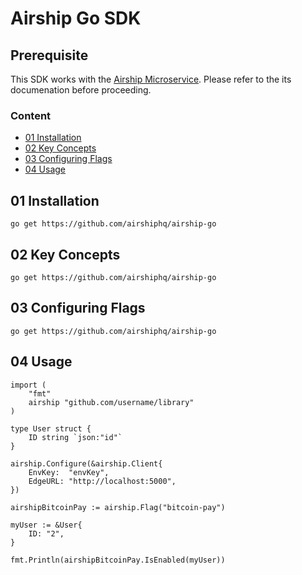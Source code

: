 # Airship Go SDK

## Prerequisite

This SDK works with the [Airship Microservice](https://github.com/airshiphq/airship-microservice). Please refer to the its documenation before proceeding.

### Content
- [01 Installation](#01-installation)
- [02 Key Concepts](#02-key-concepts)
- [03 Configuring Flags](#03-configuring-flags)
- [04 Usage](#04-usage)

## 01 Installation

```
go get https://github.com/airshiphq/airship-go
```

## 02 Key Concepts

```
go get https://github.com/airshiphq/airship-go
```

## 03 Configuring Flags

```
go get https://github.com/airshiphq/airship-go
```

## 04 Usage
```
import (
	"fmt"
	airship "github.com/username/library"
)

type User struct {
	ID string `json:"id"`
}

airship.Configure(&airship.Client{
	EnvKey:  "envKey",
	EdgeURL: "http://localhost:5000",
})

airshipBitcoinPay := airship.Flag("bitcoin-pay")

myUser := &User{
	ID: "2",
}

fmt.Println(airshipBitcoinPay.IsEnabled(myUser))
```
